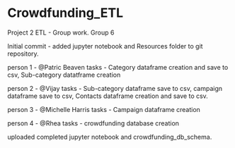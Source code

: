 # Crowdfunding_ETL
Project 2 ETL - Group work. Group 6

Initial commit - added jupyter notebook and Resources folder to git repository.

person 1 - @Patric Beaven 
tasks -  Category  dataframe creation and save to csv, Sub-category datatframe creation

person 2 -  @Vijay
tasks - Sub-category dataframe  save to csv, campaign dataframe save to csv,  Contacts dataframe creation and save to csv.

person 3 - @Michelle Harris
tasks -  Campaign dataframe creation

person 4 - @Rhea
tasks - crowdfunding database creation


uploaded completed jupyter notebook and crowdfunding_db_schema.

